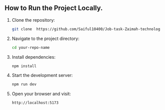 ## How to Run the Project Locally.  
1. Clone the repository:         
         
    ```bash        
    git clone  https://github.com/Saiful10400/Job-task-Zaimah-technology
    ```

2. Navigate to the project directory:

    ```bash
    cd your-repo-name
    ```
 
3. Install dependencies:

    ```bash
    npm install
    ```

4. Start the development server:

    ```bash
    npm run dev
    ```

5. Open your browser and visit:

    ```bash
    http://localhost:5173
    ```
